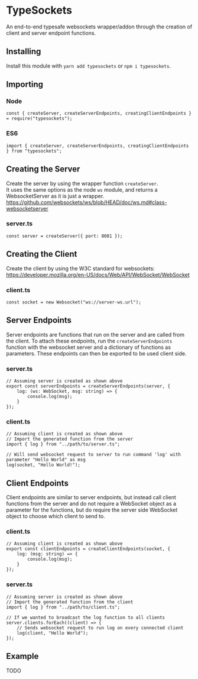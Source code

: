 #  TypeSockets
An end-to-end typesafe websockets wrapper/addon through the creation of client and server endpoint functions.

## Installing
Install this module with `yarn add typesockets` or `npm i typesockets`.

## Importing
### Node
```TS
const { createServer, createServerEndpoints, creatingClientEndpoints } = require("typesockets");
```
### ES6
```TS
import { createServer, createServerEndpoints, creatingClientEndpoints } from "typesockets";
```

## Creating the Server
Create the server by using the wrapper function `createServer`.
<br/>
It uses the same options as the node `ws` module, and returns a WebsocketServer as it is just a wrapper.
<br/>
https://github.com/websockets/ws/blob/HEAD/doc/ws.md#class-websocketserver
### server.ts
```TS
const server = createServer({ port: 8081 });
```

## Creating the Client
Create the client by using the W3C standard for websockets:
<br/>
https://developer.mozilla.org/en-US/docs/Web/API/WebSocket/WebSocket
<br/>
### client.ts
```TS
const socket = new Websocket("ws://server-ws.url");
```

## Server Endpoints
Server endpoints are functions that run on the server and are called from the client. To attach these endpoints, run the `createServerEndpoints` function with the websocket server and a dictionary of functions as parameters. These endpoints can then be exported to be used client side.
### server.ts
```TS
// Assuming server is created as shown above
export const serverEndpoints = createServerEndpoints(server, {
    log: (ws: WebSocket, msg: string) => {
        console.log(msg);
    }
});
```
### client.ts
```TS
// Assuming client is created as shown above
// Import the generated function from the server
import { log } from "../path/to/server.ts";

// Will send websocket request to server to run command 'log' with parameter "Hello World" as msg
log(socket, "Hello World!");
```
## Client Endpoints
Client endpoints are similar to server endpoints, but instead call client functions from the server and do not require a WebSocket object as a parameter for the functions, but do require the server side WebSocket object to choose which client to send to.
### client.ts
```TS
// Assuming client is created as shown above
export const clientEndpoints = createClientEndpoints(socket, {
    log: (msg: string) => {
        console.log(msg);
    }
});
```
### server.ts
```TS
// Assuming server is created as shown above
// Import the generated function from the client
import { log } from "../path/to/client.ts";

// If we wanted to broadcast the log function to all clients
server.clients.forEach((client) => {
    // Sends websocket request to run log on every connected client
    log(client, "Hello World");
});
```

## Example
TODO
